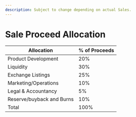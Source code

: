 ```yaml
---
description: Subject to change depending on actual Sales.
---
```


# Sale Proceed Allocation



| Allocation                | % of Proceeds |
| ------------------------- | ------------- |
| Product Development       | 20%           |
| Liquidity                 | 30%           |
| Exchange Listings         | 25%           |
| Marketing/Operations      | 10%           |
| Legal & Accountancy       | 5%            |
| Reserve/buyback and Burns | 10%           |
| Total                     | 100%          |
